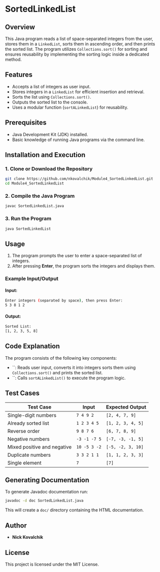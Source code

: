 # SortedLinkedList

## Overview

This Java program reads a list of space-separated integers from the user, stores them in a `LinkedList`, sorts them in ascending order, and then prints the sorted list. The program utilizes `Collections.sort()` for sorting and ensures reusability by implementing the sorting logic inside a dedicated method.

## Features

- Accepts a list of integers as user input.
- Stores integers in a `LinkedList` for efficient insertion and retrieval.
- Sorts the list using `Collections.sort()`.
- Outputs the sorted list to the console.
- Uses a modular function (`sortALinkedList`) for reusability.

## Prerequisites

- Java Development Kit (JDK) installed.
- Basic knowledge of running Java programs via the command line.

## Installation and Execution

### 1. Clone or Download the Repository

```bash
git clone https://github.com/nkovalchik/Module4_SortedLinkedList.git
cd Module4_SortedLinkedList
```

### 2. Compile the Java Program

```bash
javac SortedLinkedList.java
```

### 3. Run the Program

```bash
java SortedLinkedList
```

## Usage

1. The program prompts the user to enter a space-separated list of integers.
2. After pressing **Enter**, the program sorts the integers and displays them.

### Example Input/Output

#### **Input:**

```bash
Enter integers (separated by space), then press Enter:
5 3 8 1 2
```

#### **Output:**

```bash
Sorted List:
[1, 2, 3, 5, 8]
```

## Code Explanation

The program consists of the following key components:

- ``: Reads user input, converts it into integers sorts them using `Collections.sort()` and prints the sorted list.
- ``: Calls `sortALinkedList()` to execute the program logic.

## Test Cases

| Test Case                   | Input                        | Expected Output                                                   |
| --------------------------- | ---------------------------- | ----------------------------------------------------------------- |
| Single-digit numbers        | `7 4 9 2`                    | `[2, 4, 7, 9]`                                                    |
| Already sorted list         | `1 2 3 4 5`                  | `[1, 2, 3, 4, 5]`                                                 |
| Reverse order               | `9 8 7 6`                    | `[6, 7, 8, 9]`                                                    |
| Negative numbers            | `-3 -1 -7 5`                 | `[-7, -3, -1, 5]`                                                 |
| Mixed positive and negative | `10 -5 3 -2`                 | `[-5, -2, 3, 10]`                                                 |
| Duplicate numbers           | `3 3 2 1 1`                  | `[1, 1, 2, 3, 3]`                                                 |
| Single element              | `7`                          | `[7]`                                                             |
## Generating Documentation

To generate Javadoc documentation run:

```bash
javadoc -d doc SortedLinkedList.java
```

This will create a `doc/` directory containing the HTML documentation.

## Author

- **Nick Kovalchik**

## License

This project is licensed under the MIT License.

